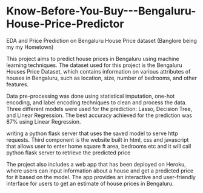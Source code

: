 # Know-Before-You-Buy---Bengaluru-House-Price-Predictor
EDA and Price Prediction on Bengaluru House Price dataset (Banglore being my my Hometown)

This project aims to predict house prices in Bengaluru using machine learning techniques. The dataset used for this project is the Bengaluru Houses Price Dataset, which contains information on various attributes of houses in Bengaluru, such as location, size, number of bedrooms, and other features.

Data pre-processing was done using statistical imputation, one-hot encoding, and label encoding techniques to clean and process the data. Three different models were used for the prediction: Lasso, Decision Tree, and Linear Regression. The best accuracy achieved for the prediction was 87% using Linear Regression.

writing a python flask server that uses the saved model to serve http requests. Third component is the website built in html, css and javascript that allows user to enter home square ft area, bedrooms etc and it will call python flask server to retrieve the predicted price

The project also includes a web app that has been deployed on Heroku, where users can input information about a house and get a predicted price for it based on the model. The app provides an interactive and user-friendly interface for users to get an estimate of house prices in Bengaluru.
